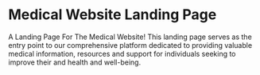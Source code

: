 # Medical Website Landing Page
A Landing Page For The Medical Website! This landing page serves as the entry point to our comprehensive platform dedicated to providing valuable medical information, resources and support for individuals seeking to improve their and health and well-being.
